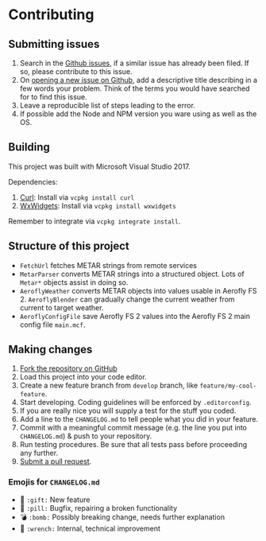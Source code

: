 Contributing
============

Submitting issues
-----------------

1. Search in the [Github issues](https://github.com/fboes/aerofly-wettergeraet), if a similar issue has already been filed. If so, please contribute to this issue.
2. On [opening a new issue on Github](https://github.com/fboes/aerofly-wettergeraet), add a descriptive title describing in a few words your problem. Think of the terms you would have searched for to find this issue.
3. Leave a reproducible list of steps leading to the error.
4. If possible add the Node and NPM version you ware using as well as the OS.

Building
--------

This project was built with Microsoft Visual Studio 2017.

Dependencies:

1. [Curl](https://curl.haxx.se/): Install via `vcpkg install curl`
1. [WxWidgets](#): Install via `vcpkg install wxwidgets`

Remember to integrate via `vcpkg integrate install`.

Structure of this project
-------------------------

* `FetchUrl` fetches METAR strings from remote services
* `MetarParser` converts METAR strings into a structured object. Lots of `Metar*` objects assist in doing so.
* `AeroflyWeather` converts METAR objects into values usable in Aerofly FS 2. `AeroflyBlender` can gradually change the current weather from current to target weather.
* `AeroflyConfigFile` save Aerofly FS 2 values into the Aerofly FS 2 main config file `main.mcf`.

Making changes
--------------

1. [Fork the repository on GitHub](https://help.github.com/articles/fork-a-repo/)
2. Load this project into your code editor.
3. Create a new feature branch from `develop` branch, like `feature/my-cool-feature`.
4. Start developing. Coding guidelines will be enforced by `.editorconfig`.
5. If you are really nice you will supply a test for the stuff you coded.
5. Add a line to the `CHANGELOG.md` to tell people what you did in your feature.
6. Commit with a meaningful commit message (e.g. the line you put into `CHANGELOG.md`) & push to your repository.
7. Run testing procedures. Be sure that all tests pass before proceeding any further.
8. [Submit a pull request](https://help.github.com/articles/about-pull-requests/).

### Emojis for `CHANGELOG.md`

* 🎁 `:gift:` New feature
* 💊 `:pill:` Bugfix, repairing a broken functionality
* 💣 `:bomb:` Possibly breaking change, needs further explanation
* 🔧 `:wrench:` Internal, technical improvement
